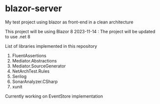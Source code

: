 # blazor-server

My test project using blazor as front-end in a clean architecture

This project will be using Blazor 8
2023-11-14 : The project will be updated to use .net 8

List of libraries implemented in this repository
1. FluentAssertions
2. Mediator.Abstractions
3. Mediator.SourceGenerator
4. NetArchTest.Rules
5. Serilog
6. SonarAnalyzer.CSharp
7. xunit

Currently working on EventStore implementation
